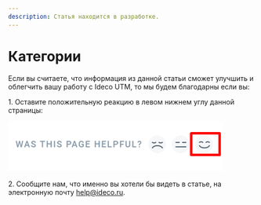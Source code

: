 ```yaml
---
description: Статья находится в разработке.
---
```


# Категории

Если вы считаете, что информация из данной статьи сможет улучшить и облегчить вашу работу с Ideco UTM, то мы будем благодарны если вы:
 
1\. Оставите положительную реакцию в левом нижнем углу данной страницы:

![](../.gitbook/assets/reaction.png)

2\. Сообщите нам, что именно вы хотели бы видеть в статье, на электронную почту help@ideco.ru.

